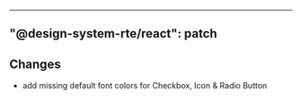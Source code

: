 ---
  "@design-system-rte/react": patch
  ---
  
  ## Changes

- add missing default font colors for Checkbox, Icon & Radio Button
